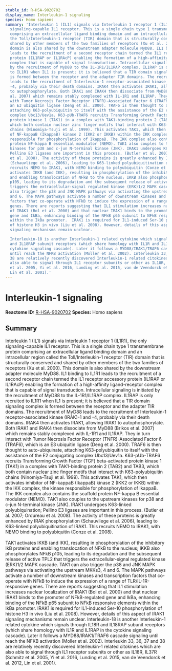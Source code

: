 ```yaml
---
stable_id: R-HSA-9020702
display_name: Interleukin-1 signaling
species: Homo sapiens
summary: 'Interleukin 1 (IL1) signals via Interleukin 1 receptor 1 (IL1R1), the only
  signaling-capable IL1 receptor. This is a single chain type 1 transmembrane protein
  comprising an extracellular ligand binding domain and an intracellular  region called
  the Toll/Interleukin-1 receptor (TIR) domain that is structurally conserved and
  shared by other members of the two families of receptors (Xu et al. 2000). This
  domain is also shared by the downstream adapter molecule MyD88. IL1 binding to IL1R1
  leads to the recruitment of a second receptor chain termed the IL1 receptor accessory
  protein (IL1RAP or IL1RAcP) enabling the formation of a high-affinity ligand-receptor
  complex that is capable of signal transduction. Intracellular signaling is initiated
  by the recruitment of MyD88 to the IL-1R1/IL1RAP complex. IL1RAP is only recruited
  to IL1R1 when IL1 is present; it is believed that a TIR domain signaling complex
  is formed between the receptor and the adapter TIR domains. The recruitment of MyD88
  leads to the recruitment of Interleukin-1 receptor-associated kinase (IRAK)-1 and
  -4, probably via their death domains. IRAK4 then activates IRAK1, allowing IRAK1
  to autophosphorylate. Both IRAK1 and IRAK4 then dissociate from MyD88 (Brikos et
  al. 2007) which remains stably complexed with IL-1R1 and IL1RAP. They in turn interact
  with Tumor Necrosis Factor Receptor (TNFR)-Associated Factor 6 (TRAF6), which is
  an E3 ubiquitin ligase (Deng et al. 2000). TRAF6 is then thought to auto-ubiquinate,
  attaching K63-polyubiquitin to itself with the assistance of the E2 conjugating
  complex Ubc13/Uev1a. K63-pUb-TRAF6 recruits Transforming Growth Factor (TGF) beta-activated
  protein kinase 1 (TAK1) in a complex with TAK1-binding protein 2 (TAB2) and TAB3,
  which both contain nuclear zinc finger motifs that interact with K63-polyubiquitin
  chains (Ninomiya-Tsuji et al. 1999). This activates TAK1, which then activates  inhibitor
  of NF-kappaB (IkappaB) kinase 2 (IKK2 or IKKB) within the IKK complex, the kinase
  responsible for phosphorylation of IkappaB. The IKK complex also contains the scaffold
  protein NF-kappa B essential modulator (NEMO). TAK1 also couples to the upstream
  kinases for p38 and c-jun N-terminal kinase (JNK). IRAK1 undergoes K63-linked polyubiquination;
  Pellino E3 ligases are important in this process. (Butler et al. 2007; Ordureau
  et al. 2008). The activity of these proteins is greatly enhanced by IRAK phosphorylation
  (Schauvliege et al. 2006), leading to K63-linked polyubiquitination of IRAK1. This
  recruits NEMO to IRAK1, with NEMO binding to polyubiquitin (Conze et al. 2008).<br><br>TAK1
  activates IKKB (and IKK), resulting in phosphorylation of the inhibitory IkB proteins
  and enabling translocation of NFkB to the nucleus; IKKB also phosphorylates NFkB
  p105, leading to its degradation and the subsequent release of active TPL2 that
  triggers the extracellular-signal regulated kinase (ERK)1/2 MAPK cascade. TAK1 can
  also trigger the p38 and JNK MAPK pathways via activating the upstream MKKs3, 4
  and 6. The MAPK pathways activate a number of downstream kinases and transcription
  factors that co-operate with NFkB to induce the expression of a range of TLR/IL-1R-responsive
  genes. There are reports suggesting that IL1 stimulation increases nuclear localization
  of IRAK1 (Bol et al. 2000) and that nuclear IRAK1 binds to the promoter of NFkB-regulated
  gene and IkBa, enhancing binding of the NFkB p65 subunit to NFkB responsive elements
  within the IkBa promoter.  IRAK1 is required for IL1-induced Ser-10 phosphorylation
  of histone H3 in vivo (Liu et al. 2008). However, details of this aspect of IRAK1
  signaling mechanisms remain unclear.

  Interleukin-18 is another Interleukin-1 related cytokine which signals through IL18R
  and IL18RAP subunit receptors (which share homology with IL1R and IL1RAP in the
  cytokine signaling cascade). Later it follows a MYD88/IRAK1/TRAF6 cascade signaling
  until reach the NFKB activation (Moller et al. 2002). Interleukin 33, 36, 37 and
  38 are relatively recently discovered Interleukin-1 related citokines which are
  also able to signal through IL1 receptor subunits or other as IL18R, IL37R (Schmitz
  et al. 2005, Yi et al. 2016, Lunding et al. 2015, van de Veendorck et al. 2012,
  Lin et al. 2001).'
---
```


# Interleukin-1 signaling
**Reactome ID:** [R-HSA-9020702](https://reactome.org/content/detail/R-HSA-9020702)
**Species:** Homo sapiens

## Summary

Interleukin 1 (IL1) signals via Interleukin 1 receptor 1 (IL1R1), the only signaling-capable IL1 receptor. This is a single chain type 1 transmembrane protein comprising an extracellular ligand binding domain and an intracellular  region called the Toll/Interleukin-1 receptor (TIR) domain that is structurally conserved and shared by other members of the two families of receptors (Xu et al. 2000). This domain is also shared by the downstream adapter molecule MyD88. IL1 binding to IL1R1 leads to the recruitment of a second receptor chain termed the IL1 receptor accessory protein (IL1RAP or IL1RAcP) enabling the formation of a high-affinity ligand-receptor complex that is capable of signal transduction. Intracellular signaling is initiated by the recruitment of MyD88 to the IL-1R1/IL1RAP complex. IL1RAP is only recruited to IL1R1 when IL1 is present; it is believed that a TIR domain signaling complex is formed between the receptor and the adapter TIR domains. The recruitment of MyD88 leads to the recruitment of Interleukin-1 receptor-associated kinase (IRAK)-1 and -4, probably via their death domains. IRAK4 then activates IRAK1, allowing IRAK1 to autophosphorylate. Both IRAK1 and IRAK4 then dissociate from MyD88 (Brikos et al. 2007) which remains stably complexed with IL-1R1 and IL1RAP. They in turn interact with Tumor Necrosis Factor Receptor (TNFR)-Associated Factor 6 (TRAF6), which is an E3 ubiquitin ligase (Deng et al. 2000). TRAF6 is then thought to auto-ubiquinate, attaching K63-polyubiquitin to itself with the assistance of the E2 conjugating complex Ubc13/Uev1a. K63-pUb-TRAF6 recruits Transforming Growth Factor (TGF) beta-activated protein kinase 1 (TAK1) in a complex with TAK1-binding protein 2 (TAB2) and TAB3, which both contain nuclear zinc finger motifs that interact with K63-polyubiquitin chains (Ninomiya-Tsuji et al. 1999). This activates TAK1, which then activates  inhibitor of NF-kappaB (IkappaB) kinase 2 (IKK2 or IKKB) within the IKK complex, the kinase responsible for phosphorylation of IkappaB. The IKK complex also contains the scaffold protein NF-kappa B essential modulator (NEMO). TAK1 also couples to the upstream kinases for p38 and c-jun N-terminal kinase (JNK). IRAK1 undergoes K63-linked polyubiquination; Pellino E3 ligases are important in this process. (Butler et al. 2007; Ordureau et al. 2008). The activity of these proteins is greatly enhanced by IRAK phosphorylation (Schauvliege et al. 2006), leading to K63-linked polyubiquitination of IRAK1. This recruits NEMO to IRAK1, with NEMO binding to polyubiquitin (Conze et al. 2008).<br><br>TAK1 activates IKKB (and IKK), resulting in phosphorylation of the inhibitory IkB proteins and enabling translocation of NFkB to the nucleus; IKKB also phosphorylates NFkB p105, leading to its degradation and the subsequent release of active TPL2 that triggers the extracellular-signal regulated kinase (ERK)1/2 MAPK cascade. TAK1 can also trigger the p38 and JNK MAPK pathways via activating the upstream MKKs3, 4 and 6. The MAPK pathways activate a number of downstream kinases and transcription factors that co-operate with NFkB to induce the expression of a range of TLR/IL-1R-responsive genes. There are reports suggesting that IL1 stimulation increases nuclear localization of IRAK1 (Bol et al. 2000) and that nuclear IRAK1 binds to the promoter of NFkB-regulated gene and IkBa, enhancing binding of the NFkB p65 subunit to NFkB responsive elements within the IkBa promoter.  IRAK1 is required for IL1-induced Ser-10 phosphorylation of histone H3 in vivo (Liu et al. 2008). However, details of this aspect of IRAK1 signaling mechanisms remain unclear.
Interleukin-18 is another Interleukin-1 related cytokine which signals through IL18R and IL18RAP subunit receptors (which share homology with IL1R and IL1RAP in the cytokine signaling cascade). Later it follows a MYD88/IRAK1/TRAF6 cascade signaling until reach the NFKB activation (Moller et al. 2002). Interleukin 33, 36, 37 and 38 are relatively recently discovered Interleukin-1 related citokines which are also able to signal through IL1 receptor subunits or other as IL18R, IL37R (Schmitz et al. 2005, Yi et al. 2016, Lunding et al. 2015, van de Veendorck et al. 2012, Lin et al. 2001).
